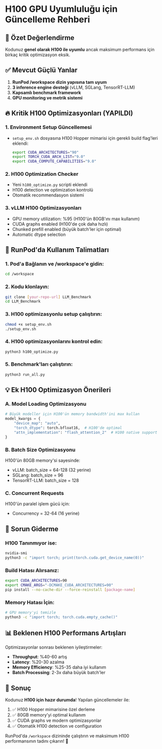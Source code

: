 # H100 GPU Uyumluluğu için Güncelleme Rehberi

## 🎯 Özet Değerlendirme

Kodunuz **genel olarak H100 ile uyumlu** ancak maksimum performans için birkaç kritik optimizasyon eksik.

## ✅ Mevcut Güçlü Yanlar

1. **RunPod /workspace dizin yapısına tam uyum**
2. **3 inference engine desteği** (vLLM, SGLang, TensorRT-LLM)
3. **Kapsamlı benchmark framework**
4. **GPU monitoring ve metrik sistemi**

## 🔥 Kritik H100 Optimizasyonları (YAPILDI)

### 1. Environment Setup Güncellemesi
- `setup_env.sh` dosyasına H100 Hopper mimarisi için gerekli build flag'leri eklendi:
  ```bash
  export CUDA_ARCHITECTURES="90"
  export TORCH_CUDA_ARCH_LIST="9.0" 
  export CUDA_COMPUTE_CAPABILITIES="9.0"
  ```

### 2. H100 Optimization Checker
- Yeni `h100_optimize.py` scripti eklendi
- H100 detection ve optimization kontrolü
- Otomatik recommendasyon sistemi

### 3. vLLM H100 Optimizasyonları 
- GPU memory utilization: %95 (H100'ün 80GB'ını max kullanım)
- CUDA graphs enabled (H100'de çok daha hızlı)
- Chunked prefill enabled (büyük batch'ler için optimal)
- Automatic dtype selection

## 🚀 RunPod'da Kullanım Talimatları

### 1. Pod'a Bağlanın ve /workspace'e gidin:
```bash
cd /workspace
```

### 2. Kodu klonlayın:
```bash
git clone [your-repo-url] LLM_Benchmark
cd LLM_Benchmark
```

### 3. H100 optimizasyonlu setup çalıştırın:
```bash
chmod +x setup_env.sh
./setup_env.sh
```

### 4. H100 optimizasyonlarını kontrol edin:
```bash
python3 h100_optimize.py
```

### 5. Benchmark'ları çalıştırın:
```bash
python3 run_all.py
```

## 💡 Ek H100 Optimizasyon Önerileri

### A. Model Loading Optimizasyonu
```python
# Büyük modeller için H100'ün memory bandwidth'ini max kullan
model_kwargs = {
    "device_map": "auto",
    "torch_dtype": torch.bfloat16,  # H100'de optimal
    "attn_implementation": "flash_attention_2"  # H100 native support
}
```

### B. Batch Size Optimizasyonu
H100'ün 80GB memory'si sayesinde:
- vLLM: batch_size = 64-128 (32 yerine)
- SGLang: batch_size = 96
- TensorRT-LLM: batch_size = 128

### C. Concurrent Requests
H100'ün paralel işlem gücü için:
- Concurrency = 32-64 (16 yerine)

## 🔧 Sorun Giderme

### H100 Tanınmıyor ise:
```bash
nvidia-smi
python3 -c "import torch; print(torch.cuda.get_device_name(0))"
```

### Build Hatası Alırsanız:
```bash
export CUDA_ARCHITECTURES=90
export CMAKE_ARGS="-DCMAKE_CUDA_ARCHITECTURES=90"
pip install --no-cache-dir --force-reinstall [package-name]
```

### Memory Hatası İçin:
```bash
# GPU memory'yi temizle
python3 -c "import torch; torch.cuda.empty_cache()"
```

## 📊 Beklenen H100 Performans Artışları

Optimizasyonlar sonrası beklenen iyileştirmeler:
- **Throughput**: %40-60 artış
- **Latency**: %20-30 azalma  
- **Memory Efficiency**: %25-35 daha iyi kullanım
- **Batch Processing**: 2-3x daha büyük batch'ler

## 🎯 Sonuç

Kodunuz **H100 için hazır durumda**! Yapılan güncellemeler ile:

1. ✅ H100 Hopper mimarisine özel derleme
2. ✅ 80GB memory'yi optimal kullanım
3. ✅ CUDA graphs ve modern optimizasyonlar
4. ✅ Otomatik H100 detection ve configuration

RunPod'da `/workspace` dizininde çalıştırın ve maksimum H100 performansının tadını çıkarın! 🚀